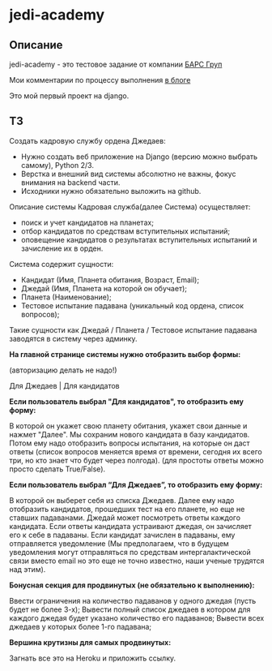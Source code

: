 # jedi-academy

## Описание
jedi-academy - это тестовое задание от компании [БАРС Груп](https://bars.group/)

Мои комментарии по процессу выполнения [в блоге]()

Это мой первый проект на django.

## ТЗ

Создать кадровую службу ордена Джедаев:
* Нужно создать веб приложение на Django (версию можно выбрать самому), Python 2/3.
* Верстка и внешний вид системы абсолютно не важны, фокус внимания на backend части.
* Исходники нужно обязательно выложить на github.

Описание системы
Кадровая служба(далее Система) осуществляет:

*  поиск и учет кандидатов на планетах;
* отбор кандидатов по средствам вступительных испытаний;
* оповещение кандидатов о результатах вступительных испытаний и зачисление их в орден.

Система содержит сущности:

* Кандидат (Имя, Планета обитания, Возраст, Email);
* Джедай (Имя, Планета на которой он обучает);
* Планета (Наименование);
* Тестовое испытание падавана (уникальный код ордена, список вопросов);

Такие сущности как Джедай / Планета / Тестовое испытание падавана заводятся в систему через админку.

**На главной странице системы нужно отобразить выбор формы:**

(авторизацию делать не надо!)

Для Джедаев | Для кандидатов

**Если пользователь выбрал "Для кандидатов", то отобразить ему форму:**

В которой он укажет свою планету обитания, укажет свои данные и нажмет "Далее".
Мы сохраним нового кандидата в базу кандидатов.
Потом ему надо отобразить вопросы испытания, на которые он даст ответы
(список вопросов меняется время от времени, сегодня их всего три, но кто знает что будет через полгода).
(для простоты ответы можно просто сделать True/False).

**Если пользователь выбрал “Для Джедаев”, то отобразить ему форму:**

В которой он выберет себя из списка Джедаев.
Далее ему надо отобразить кандидатов, прошедших тест на его планете, но еще не ставших падаванами.
Джедай может посмотреть ответы каждого кандидата.
Если ответы кандидата устраивают джедая, он зачисляет его к себе в падаваны.
Если кандидат зачислен в падаваны, ему отправляется уведомление 
(Мы предполагаем, что в будущем уведомления могут отправляться по средствам интергалактической связи вместо
 email но это еще не точно известно, наши ученые трудятся над этим).

**Бонусная секция для продвинутых (не обязательно к выполнению):**

Ввести ограничения на количество падаванов у одного джедая (пусть будет не более 3-х);
Вывести полный список джедаев в котором для каждого джедая будет указано количество его падаванов;
Вывести всех джедаев у которых более 1-го падавана;

**Вершина крутизны для самых продвинутых:**

Загнать все это на Heroku и приложить ссылку.